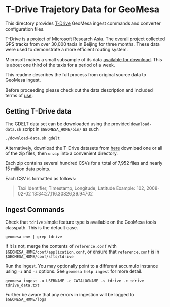 # T-Drive Trajetory Data for GeoMesa

This directory provides [T-Drive](http://research.microsoft.com/apps/pubs/?id=152883) GeoMesa ingest commands and converter configuration files.

T-Drive is a project of Microsoft Research Asia. The [overall project](http://research.microsoft.com/en-us/projects/tdrive/) collected GPS tracks from over 30,000 taxis in Beijing for three months. These data were used to demonstrate a more efficient routing system.

Microsoft makes a small subsample of its data [available for download](http://research.microsoft.com/apps/pubs/?id=152883). This is about one third of the taxis for a period of a week.

This readme describes the full process from original source data to GeoMesa ingest.

Before proceeding please check out the data description and included terms of [use](http://research.microsoft.com/pubs/152883/User_guide_T-drive.pdf).


## Getting T-Drive data
The GDELT data set can be downloaded using the provided ```download-data.sh``` script in `$GEOMESA_HOME/bin/` as such

    ./download-data.sh gdelt

Alternatively, download the T-Drive datasets from [here](http://research.microsoft.com/apps/pubs/?id=152883) download one or all of the zip files, then `unzip` into a convenient directory. 

Each zip contains several hundred CSVs for a total of 7,952 files and nearly 15 million data points.

Each CSV is formatted as follows:
> Taxi Identifier, Timestamp, Longitude, Latitude
Example:
> 102, 2008-02-02 13:34:27,116.30826,39.94702 

## Ingest Commands

Check that `tdrive` simple feature type is available on the GeoMesa tools classpath. This is the default case.

    geomesa env | grep tdrive

If it is not, merge the contents of `reference.conf` with `$GEOMESA_HOME/conf/application.conf`, or ensure that `reference.conf` is in `$GEOMESA_HOME/conf/sfts/tdrive`

Run the ingest. You may optionally point to a different accumulo instance using `-i` and `-z` options. See `geomesa help ingest` for more detail.

    geomesa ingest -u USERNAME -c CATALOGNAME -s tdrive -c tdrive tdrive_data.txt


Further be aware that any errors in ingestion will be logged to `$GEOMESA_HOME/logs`
